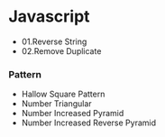 <h1>Javascript</h1>
<ul>
<li>01.Reverse String</li>
<li>02.Remove Duplicate</li>
</ul>

<h3>Pattern</h3>

<ul>
<li>Hallow Square Pattern</li>
<li>Number Triangular</li>
<li>Number Increased Pyramid</li>
<li>Number Increased Reverse Pyramid</li>
</ul>

